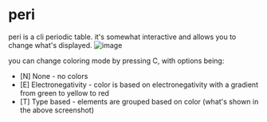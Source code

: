 # peri
peri is a cli periodic table. it's somewhat interactive and allows you to change what's displayed.
![image](https://github.com/user-attachments/assets/782d656f-c9ab-468d-8638-28e540c09e6c)

you can change coloring mode by pressing C, with options being:
* [N] None - no colors
* [E] Electronegativity - color is based on electronegativity with a gradient from green to yellow to red
* [T] Type based - elements are grouped based on color (what's shown in the above screenshot)
